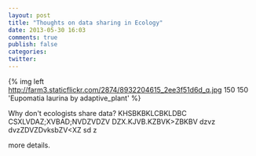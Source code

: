 ```yaml
---
layout: post
title: "Thoughts on data sharing in Ecology"
date: 2013-05-30 16:03
comments: true
publish: false
categories: 
twitter: 
---
```


{% img left http://farm3.staticflickr.com/2874/8932204615_2ee3f51d6d_q.jpg 150 150 'Eupomatia laurina by adaptive_plant' %}

Why don't ecologists share data? KHSBKBKLCBKLDBC
CSXLVDAZ;XVBAD;NVDZVDZV
DZX.KJVB.KZBVK>ZBKBV dzvz
dvzZDVZDvksbZV<XZ sd z

<!-- more -->

more details.